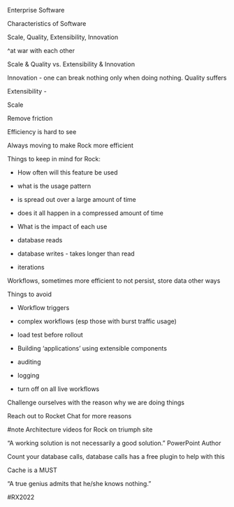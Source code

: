 Enterprise Software

Characteristics of Software

Scale, Quality, Extensibility, Innovation

^at war with each other

Scale & Quality vs. Extensibility & Innovation

Innovation - one can break nothing only when doing nothing. Quality suffers

Extensibility - 

Scale

Remove friction

Efficiency is hard to see

Always moving to make Rock more efficient

Things to keep in mind for Rock:

- How often will this feature be used
- what is the usage pattern

- is spread out over a large amount of time
- does it all happen in a compressed amount of time

- What is the impact of each use

- database reads
- database writes - takes longer than read
- iterations

Workflows, sometimes more efficient to not persist, store data other ways

Things to avoid

- Workflow triggers
- complex workflows (esp those with burst traffic usage)

- load test before rollout

- Building ‘applications’ using extensible components
- auditing
- logging

- turn off on all live workflows

Challenge ourselves with the reason why we are doing things

Reach out to Rocket Chat for more reasons

#note Architecture videos for Rock on triumph site

“A working solution is not necessarily a good solution.” PowerPoint Author

Count your database calls, database calls has a free plugin to help with this

Cache is a MUST

“A true genius admits that he/she knows nothing.”

#RX2022